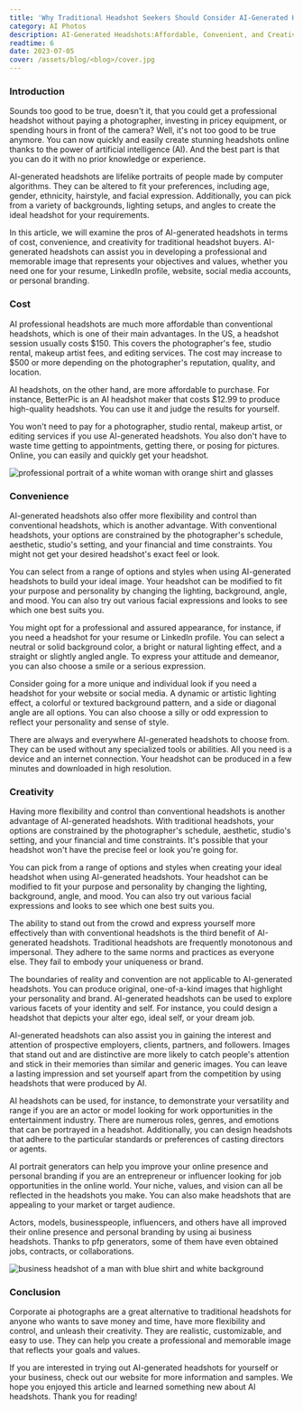 ```yaml
---
title: 'Why Traditional Headshot Seekers Should Consider AI-Generated Headshots'
category: AI Photos
description: AI-Generated Headshots:Affordable, Convenient, and Creative Portraits.
readtime: 6
date: 2023-07-05
cover: /assets/blog/<blog>/cover.jpg
---
```

### Introduction
Sounds too good to be true, doesn't it, that you could get a professional headshot without paying a photographer, investing in pricey equipment, or spending hours in front of the camera? Well, it's not too good to be true anymore. You can now quickly and easily create stunning headshots online thanks to the power of artificial intelligence (AI). And the best part is that you can do it with no prior knowledge or experience.

AI-generated headshots are lifelike portraits of people made by computer algorithms. They can be altered to fit your preferences, including age, gender, ethnicity, hairstyle, and facial expression. Additionally, you can pick from a variety of backgrounds, lighting setups, and angles to create the ideal headshot for your requirements.

In this article, we will examine the pros of AI-generated headshots in terms of cost, convenience, and creativity for traditional headshot buyers. AI-generated headshots can assist you in developing a professional and memorable image that represents your objectives and values, whether you need one for your resume, LinkedIn profile, website, social media accounts, or personal branding.

### Cost
AI professional headshots are much more affordable than conventional headshots, which is one of their main advantages. In the US, a headshot session usually costs $150. This covers the photographer's fee, studio rental, makeup artist fees, and editing services. The cost may increase to $500 or more depending on the photographer's reputation, quality, and location.

AI headshots, on the other hand, are more affordable to purchase. For instance, BetterPic is an AI headshot maker that costs $12.99 to produce high-quality headshots. You can use it and judge the results for yourself.

You won't need to pay for a photographer, studio rental, makeup artist, or editing services if you use AI-generated headshots. You also don't have to waste time getting to appointments, getting there, or posing for pictures. Online, you can easily and quickly get your headshot.

![professional portrait of a white woman with orange shirt and glasses](https://www.betterpic.io/_vercel/image?url=/assets/blog/media/type1/headshot_2.jpg&w=1024&q=80)

### Convenience 
AI-generated headshots also offer more flexibility and control than conventional headshots, which is another advantage. With conventional headshots, your options are constrained by the photographer's schedule, aesthetic, studio's setting, and your financial and time constraints. You might not get your desired headshot's exact feel or look.

You can select from a range of options and styles when using AI-generated headshots to build your ideal image. Your headshot can be modified to fit your purpose and personality by changing the lighting, background, angle, and mood. You can also try out various facial expressions and looks to see which one best suits you.

You might opt for a professional and assured appearance, for instance, if you need a headshot for your resume or LinkedIn profile. You can select a neutral or solid background color, a bright or natural lighting effect, and a straight or slightly angled angle. To express your attitude and demeanor, you can also choose a smile or a serious expression.

Consider going for a more unique and individual look if you need a headshot for your website or social media. A dynamic or artistic lighting effect, a colorful or textured background pattern, and a side or diagonal angle are all options. You can also choose a silly or odd expression to reflect your personality and sense of style.

There are always and everywhere AI-generated headshots to choose from. They can be used without any specialized tools or abilities. All you need is a device and an internet connection. Your headshot can be produced in a few minutes and downloaded in high resolution.

### Creativity
Having more flexibility and control than conventional headshots is another advantage of AI-generated headshots. With traditional headshots, your options are constrained by the photographer's schedule, aesthetic, studio's setting, and your financial and time constraints. It's possible that your headshot won't have the precise feel or look you're going for.

You can pick from a range of options and styles when creating your ideal headshot when using AI-generated headshots. Your headshot can be modified to fit your purpose and personality by changing the lighting, background, angle, and mood. You can also try out various facial expressions and looks to see which one best suits you.

The ability to stand out from the crowd and express yourself more effectively than with conventional headshots is the third benefit of AI-generated headshots. Traditional headshots are frequently monotonous and impersonal. They adhere to the same norms and practices as everyone else. They fail to embody your uniqueness or brand.

The boundaries of reality and convention are not applicable to AI-generated headshots. You can produce original, one-of-a-kind images that highlight your personality and brand. AI-generated headshots can be used to explore various facets of your identity and self. For instance, you could design a headshot that depicts your alter ego, ideal self, or your dream job.

AI-generated headshots can also assist you in gaining the interest and attention of prospective employers, clients, partners, and followers. Images that stand out and are distinctive are more likely to catch people's attention and stick in their memories than similar and generic images. You can leave a lasting impression and set yourself apart from the competition by using headshots that were produced by AI.

AI headshots can be used, for instance, to demonstrate your versatility and range if you are an actor or model looking for work opportunities in the entertainment industry. There are numerous roles, genres, and emotions that can be portrayed in a headshot. Additionally, you can design headshots that adhere to the particular standards or preferences of casting directors or agents.

AI portrait generators can help you improve your online presence and personal branding if you are an entrepreneur or influencer looking for job opportunities in the online world. Your niche, values, and vision can all be reflected in the headshots you make. You can also make headshots that are appealing to your market or target audience.

Actors, models, businesspeople, influencers, and others have all improved their online presence and personal branding by using ai business headshots. Thanks to pfp generators, some of them have even obtained jobs, contracts, or collaborations.

![business headshot of a man with blue shirt and white background](https://www.betterpic.io/_vercel/image?url=/assets/blog/media/type1/headshot_5.jpg&w=1024&q=80)

### Conclusion
Corporate ai photographs  are a great alternative to traditional headshots for anyone who wants to save money and time, have more flexibility and control, and unleash their creativity. They are realistic, customizable, and easy to use. They can help you create a professional and memorable image that reflects your goals and values.

If you are interested in trying out AI-generated headshots for yourself or your business, check out our website for more information and samples. We hope you enjoyed this article and learned something new about AI headshots. Thank you for reading!


